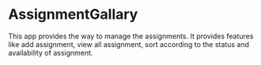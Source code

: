 # AssignmentGallary
This app provides the way to manage the assignments. It provides features like add assignment, view all assignment, sort according to the status and availability of assignment.
